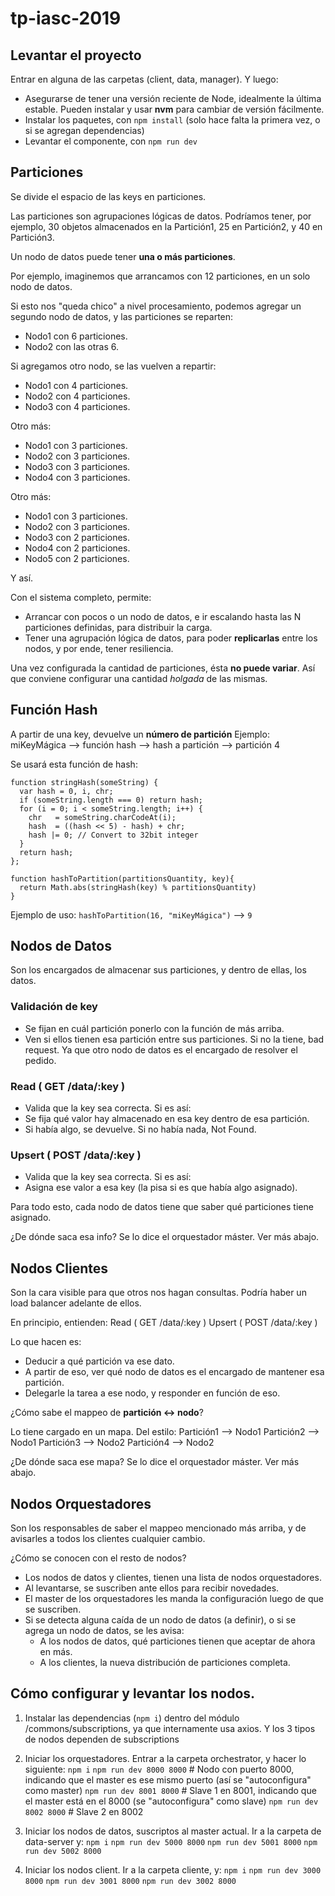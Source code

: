 # tp-iasc-2019

## Levantar el proyecto

Entrar en alguna de las carpetas (client, data, manager). Y luego:
* Asegurarse de tener una versión reciente de Node, idealmente la última estable. Pueden instalar y usar **nvm** para cambiar de versión fácilmente.
* Instalar los paquetes, con `npm install` (solo hace falta la primera vez, o si se agregan dependencias)
* Levantar el componente, con `npm run dev`

## Particiones

Se divide el espacio de las keys en particiones.

Las particiones son agrupaciones lógicas de datos. Podríamos tener, por ejemplo, 30 objetos almacenados en la Partición1, 25 en Partición2, y 40 en Partición3.

Un nodo de datos puede tener **una o más particiones**.

Por ejemplo, imaginemos que arrancamos con 12 particiones, en un solo nodo de datos.

Si esto nos "queda chico" a nivel procesamiento, podemos agregar un segundo nodo de datos, y las particiones se reparten:
* Nodo1 con 6 particiones.
* Nodo2 con las otras 6.

Si agregamos otro nodo, se las vuelven a repartir:
* Nodo1 con 4 particiones.
* Nodo2 con 4 particiones.
* Nodo3 con 4 particiones.

Otro más:
* Nodo1 con 3 particiones.
* Nodo2 con 3 particiones.
* Nodo3 con 3 particiones.
* Nodo4 con 3 particiones.

Otro más:
* Nodo1 con 3 particiones.
* Nodo2 con 3 particiones.
* Nodo3 con 2 particiones.
* Nodo4 con 2 particiones.
* Nodo5 con 2 particiones.

Y así.

Con el sistema completo, permite:
- Arrancar con pocos o un nodo de datos, e ir escalando hasta las N particiones definidas, para distribuir la carga.
- Tener una agrupación lógica de datos, para poder **replicarlas** entre los nodos, y por ende, tener resiliencia.

Una vez configurada la cantidad de particiones, ésta **no puede variar**. Así que conviene configurar una cantidad *holgada* de las mismas.

## Función Hash

A partir de una key, devuelve un **número de partición**
Ejemplo:
miKeyMágica --> función hash --> hash a partición --> partición 4

Se usará esta función de hash:
```
function stringHash(someString) {
  var hash = 0, i, chr;
  if (someString.length === 0) return hash;
  for (i = 0; i < someString.length; i++) {
    chr   = someString.charCodeAt(i);
    hash  = ((hash << 5) - hash) + chr;
    hash |= 0; // Convert to 32bit integer
  }
  return hash;
};

function hashToPartition(partitionsQuantity, key){
  return Math.abs(stringHash(key) % partitionsQuantity)
}
```

Ejemplo de uso:
`hashToPartition(16, "miKeyMágica")` --> `9`


## Nodos de Datos

Son los encargados de almacenar sus particiones, y dentro de ellas, los datos.

### Validación de key
* Se fijan en cuál partición ponerlo con la función de más arriba.
* Ven si ellos tienen esa partición entre sus particiones. Si no la tiene, bad request. Ya que otro nodo de datos es el encargado de resolver el pedido.

### Read ( GET /data/:key )
* Valida que la key sea correcta. Si es así:
* Se fija qué valor hay almacenado en esa key dentro de esa partición.
* Si había algo, se devuelve. Si no había nada, Not Found.

### Upsert ( POST /data/:key )
* Valida que la key sea correcta. Si es así:
* Asigna ese valor a esa key (la pisa si es que había algo asignado).

Para todo esto, cada nodo de datos tiene que saber qué particiones tiene asignado.

¿De dónde saca esa info? Se lo dice el orquestador máster. Ver más abajo.

## Nodos Clientes

Son la cara visible para que otros nos hagan consultas. Podría haber un load balancer adelante de ellos.

En principio, entienden:
Read ( GET /data/:key )
Upsert ( POST /data/:key )

Lo que hacen es:
* Deducir a qué partición va ese dato.
* A partir de eso, ver qué nodo de datos es el encargado de mantener esa partición.
* Delegarle la tarea a ese nodo, y responder en función de eso.

¿Cómo sabe el mappeo de **partición <-> nodo**?

Lo tiene cargado en un mapa. Del estilo:
Partición1 --> Nodo1
Partición2 --> Nodo1
Partición3 --> Nodo2
Partición4 --> Nodo2

¿De dónde saca ese mapa? Se lo dice el orquestador máster. Ver más abajo.

## Nodos Orquestadores

Son los responsables de saber el mappeo mencionado más arriba, y de avisarles a todos los clientes cualquier cambio.

¿Cómo se conocen con el resto de nodos?
* Los nodos de datos y clientes, tienen una lista de nodos orquestadores.
* Al levantarse, se suscriben ante ellos para recibir novedades.
* El master de los orquestadores les manda la configuración luego de que se suscriben.
* Si se detecta alguna caída de un nodo de datos (a definir), o si se agrega un nodo de datos, se les avisa:
  * A los nodos de datos, qué particiones tienen que aceptar de ahora en más.
  * A los clientes, la nueva distribución de particiones completa.

## Cómo configurar y levantar los nodos.

1) Instalar las dependencias (`npm i`) dentro del módulo /commons/subscriptions, ya que internamente usa axios. Y los 3 tipos de nodos dependen de subscriptions

2) Iniciar los orquestadores. Entrar a la carpeta orchestrator, y hacer lo siguiente:
`npm i`
`npm run dev 8000 8000` # Nodo con puerto 8000, indicando que el master es ese mismo puerto (así se "autoconfigura" como master)
`npm run dev 8001 8000` # Slave 1 en 8001, indicando que el master está en el 8000 (se "autoconfigura" como slave)
`npm run dev 8002 8000` # Slave 2 en 8002

3) Iniciar los nodos de datos, suscriptos al master actual. Ir a la carpeta de data-server y:
`npm i`
`npm run dev 5000 8000`
`npm run dev 5001 8000`
`npm run dev 5002 8000`

4) Iniciar los nodos client. Ir a la carpeta cliente, y:
`npm i`
`npm run dev 3000 8000`
`npm run dev 3001 8000`
`npm run dev 3002 8000`
